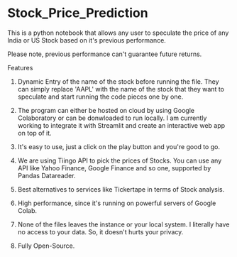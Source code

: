 # Stock_Price_Prediction
This is a python notebook that allows any user to speculate the price of any India or US Stock based on it's previous performance.

Please note, previous performance can't guarantee future returns.

Features

1. Dynamic Entry of the name of the stock before running the file. They can simply replace 'AAPL' with the name of the stock that they want to speculate and start running the code pieces one by one.

2. The program can either be hosted on cloud by using Google Colaboratory or can be donwloaded to run locally. I am currently working to integrate it with Streamlit and create an interactive web app on top of it.

3. It's easy to use, just a click on the play button and you're good to go.

4. We are using Tiingo API to pick the prices of Stocks. You can use any API like Yahoo Finance, Google Finance and so one, supported by Pandas Datareader.

5. Best alternatives to services like Tickertape in terms of Stock analysis.

6. High performance, since it's running on powerful servers of Google Colab.

7. None of the files leaves the instance or your local system. I literally have no access to your data. So, it doesn't hurts your privacy.

8. Fully Open-Source.
